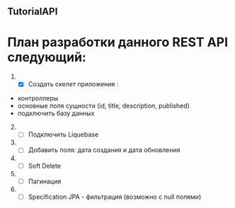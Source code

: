 ## TutorialAPI
# План разработки данного REST API следующий:
1. - [X]  Создать скелет приложения :
 - контроллеры 
 - основные поля сущности (id, title, description, published)
 - подключить базу данных
2. - [ ] Подключить Liquebase
3. - [ ] Добавить поля: дата создания и дата обновления
4. - [ ] Soft Delete
5. - [ ] Пагинация
6. - [ ] Specification JPA - фильтрация (возможно с null полями)
